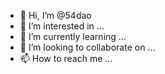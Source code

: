 - 👋 Hi, I’m @54dao
- 👀 I’m interested in ...
- 🌱 I’m currently learning ...
- 💞️ I’m looking to collaborate on ...
- 📫 How to reach me ...

<!---
54dao/54dao is a ✨ special ✨ repository because its `README.md` (this file) appears on your GitHub profile.
You can click the Preview link to take a look at your changes.
--->
